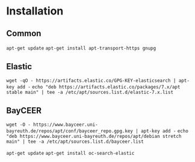 # Installation

## Common
`apt-get update`
`apt-get install apt-transport-https gnupg`

## Elastic 
`wget -qO - https://artifacts.elastic.co/GPG-KEY-elasticsearch | apt-key add -`
`echo "deb https://artifacts.elastic.co/packages/7.x/apt stable main" | tee -a /etc/apt/sources.list.d/elastic-7.x.list`

## BayCEER
`wget -O - https://www.bayceer.uni-bayreuth.de/repos/apt/conf/bayceer_repo.gpg.key | apt-key add -`
`echo "deb https://www.bayceer.uni-bayreuth.de/repos/apt/debian stretch main" | tee -a /etc/apt/sources.list.d/bayceer.list`

`apt-get update`
`apt-get install oc-search-elastic`

